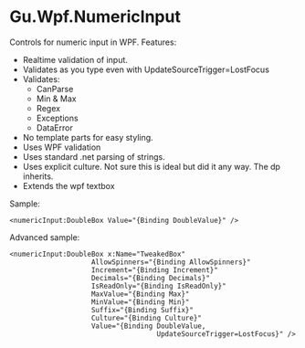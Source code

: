 Gu.Wpf.NumericInput
===================
Controls for numeric input in WPF.
Features:
- Realtime validation of input.
- Validates as you type even with UpdateSourceTrigger=LostFocus
- Validates:
  - CanParse
  - Min & Max
  - Regex
  - Exceptions
  - DataError
- No template parts for easy styling.
- Uses WPF validation
- Uses standard .net parsing of strings.
- Uses explicit culture. Not sure this is ideal but did it any way. The dp inherits.
- Extends the wpf textbox

Sample:
    
    <numericInput:DoubleBox Value="{Binding DoubleValue}" />
    
Advanced sample:

    <numericInput:DoubleBox x:Name="TweakedBox"
                        AllowSpinners="{Binding AllowSpinners}"
                        Increment="{Binding Increment}"                        
                        Decimals="{Binding Decimals}"
                        IsReadOnly="{Binding IsReadOnly}"
                        MaxValue="{Binding Max}"
                        MinValue="{Binding Min}"
                        Suffix="{Binding Suffix}"
                        Culture="{Binding Culture}"
                        Value="{Binding DoubleValue,
                                        UpdateSourceTrigger=LostFocus}" />



